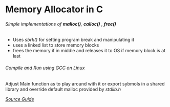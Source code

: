 # Memory Allocator in C

###### Simple implementations of ***malloc()***, ***calloc()*** , ***free()***

- Uses *sbrk()* for setting program break and manipulating it
- uses a linked list to store memory blocks
- frees the memory if in middle and releases it to OS if memory block is at last

###### Compile and Run using GCC on Linux

Adjust Main function as to play around with it or export sybmols in a shared library and override default malloc provided by *stdlib.h*

*[Source Guide](https://arjunsreedharan.org/post/148675821737/memory-allocators-101-write-a-simple-memory)*
